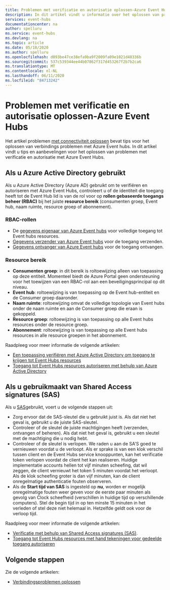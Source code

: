 ```yaml
---
title: Problemen met verificatie en autorisatie oplossen-Azure Event Hubs
description: In dit artikel vindt u informatie over het oplossen van problemen met verificatie en autorisatie met Azure Event Hubs.
services: event-hubs
documentationcenter: na
author: spelluru
ms.service: event-hubs
ms.devlang: na
ms.topic: article
ms.date: 05/18/2020
ms.author: spelluru
ms.openlocfilehash: d093be47ce38efa9ba9f2009fa09e1021d48336b
ms.sourcegitcommit: 537c539344ee44b07862f317d453267f2b7b2ca6
ms.translationtype: MT
ms.contentlocale: nl-NL
ms.lasthandoff: 06/11/2020
ms.locfileid: "84713242"
---
```

# <a name="troubleshoot-authentication-and-authorization-issues---azure-event-hubs"></a>Problemen met verificatie en autorisatie oplossen-Azure Event Hubs
Het artikel problemen [met connectiviteit oplossen](troubleshooting-guide.md) bevat tips voor het oplossen van verbindings problemen met Azure Event hubs. In dit artikel vindt u tips en aanbevelingen voor het oplossen van problemen met verificatie en autorisatie met Azure Event Hubs. 

## <a name="if-you-are-using-azure-active-directory"></a>Als u Azure Active Directory gebruikt
Als u Azure Active Directory (Azure AD) gebruikt om te verifiëren en autoriseren met Azure Event Hubs, controleert u of de identiteit die toegang heeft tot de Event Hub lid is van de rol voor op **rollen gebaseerde toegangs beheer (RBAC)** bij het juiste **resource bereik** (consumenten groep, Event hub, naam ruimte, resource groep of abonnement).

### <a name="rbac-roles"></a>RBAC-rollen
- De [gegevens eigenaar van Azure Event hubs](../role-based-access-control/built-in-roles.md#azure-event-hubs-data-owner) voor volledige toegang tot Event hubs resources.
- [Gegevens verzender van Azure Event hubs](../role-based-access-control/built-in-roles.md#azure-event-hubs-data-receiver) voor de toegang verzenden.
- [Gegevens ontvanger van Azure Event hubs](../role-based-access-control/built-in-roles.md#azure-event-hubs-data-sender) voor de toegang ontvangen.

### <a name="resource-scopes"></a>Resource bereik
- **Consumenten groep**: in dit bereik is roltoewijzing alleen van toepassing op deze entiteit. Momenteel biedt de Azure Portal geen ondersteuning voor het toewijzen van een RBAC-rol aan een beveiligingsprincipal op dit niveau. 
- **Event hub**: roltoewijzing is van toepassing op de Event hub-entiteit en de Consumer groep daaronder.
- **Naam ruimte**: roltoewijzing omvat de volledige topologie van Event hubs onder de naam ruimte en aan de Consumer groep die eraan is gekoppeld.
- **Resource groep**: roltoewijzing is van toepassing op alle Event hubs resources onder de resource groep.
- **Abonnement**: roltoewijzing is van toepassing op alle Event hubs resources in alle resource groepen in het abonnement.

Raadpleeg voor meer informatie de volgende artikelen:

- [Een toepassing verifiëren met Azure Active Directory om toegang te krijgen tot Event Hubs resources](authenticate-application.md)
- [Toegang tot Event Hubs resources autoriseren met behulp van Azure Active Directory](authorize-access-azure-active-directory.md)

## <a name="if-you-are-using-shared-access-signatures-sas"></a>Als u gebruikmaakt van Shared Access signatures (SAS)
Als u [SAS](authenticate-shared-access-signature.md)gebruikt, voert u de volgende stappen uit: 

- Zorg ervoor dat de SAS-sleutel die u gebruikt juist is. Als dat niet het geval is, gebruikt u de juiste SAS-sleutel.
- Controleer of de sleutel de juiste machtigingen heeft (verzenden, ontvangen of beheren). Als dat niet het geval is, gebruikt u een sleutel met de machtiging die u nodig hebt. 
- Controleer of de sleutel is verlopen. We raden u aan de SA'S goed te vernieuwen voordat u de verloopt. Als er sprake is van een klok verschil tussen client en de Event Hubs service knooppunten, kan het verificatie token verlopen voordat de client het kan realiseren. Huidige implementatie accounts hellen tot vijf minuten scheefing, dat wil zeggen, de client vernieuwt het token 5 minuten voordat het verloopt. Als de klok scheefing groter is dan vijf minuten, kan de client onregelmatige authenticatie fouten observeren.
- Als de **Start tijd van SAS** is ingesteld op **nu**, worden er mogelijk onregelmatige fouten weer geven voor de eerste paar minuten als gevolg van Clock scheefheid (verschillen in huidige tijd op verschillende computers). Stel de begin tijd in op ten minste 15 minuten in het verleden of stel deze niet helemaal in. Hetzelfde geldt ook voor de verloop tijd. 

Raadpleeg voor meer informatie de volgende artikelen: 

- [Verificatie met behulp van Shared Access signatures (SAS)](authenticate-shared-access-signature.md). 
- [Toegang tot Event Hubs resources met hand tekeningen voor gedeelde toegang autoriseren](authorize-access-shared-access-signature.md)

## <a name="next-steps"></a>Volgende stappen

Zie de volgende artikelen:

* [Verbindingsproblemen oplossen](troubleshooting-guide.md)
